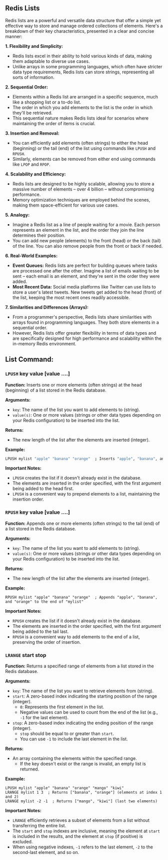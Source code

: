 ## Redis Lists

Redis lists are a powerful and versatile data structure that offer a simple yet effective way to store and manage ordered collections of elements. Here's a breakdown of their key characteristics, presented in a clear and concise manner:

**1. Flexibility and Simplicity:**

- Redis lists excel in their ability to hold various kinds of data, making them adaptable to diverse use cases.
- Unlike arrays in some programming languages, which often have stricter data type requirements, Redis lists can store strings, representing all sorts of information.

**2. Sequential Order:**

- Elements within a Redis list are arranged in a specific sequence, much like a shopping list or a to-do list.
- The order in which you add elements to the list is the order in which they'll be retrieved.
- This sequential nature makes Redis lists ideal for scenarios where maintaining the order of items is crucial.

**3. Insertion and Removal:**

- You can efficiently add elements (often strings) to either the head (beginning) or the tail (end) of the list using commands like `LPUSH` and `RPUSH`.
- Similarly, elements can be removed from either end using commands like `LPOP` and `RPOP`.

**4. Scalability and Efficiency:**

- Redis lists are designed to be highly scalable, allowing you to store a massive number of elements – over 4 billion – without compromising performance.
- Memory optimization techniques are employed behind the scenes, making them space-efficient for various use cases.

**5. Analogy:**

- Imagine a Redis list as a line of people waiting for a movie. Each person represents an element in the list, and the order they join the line determines their position.
- You can add new people (elements) to the front (head) or the back (tail) of the line. You can also remove people from the front or back if needed.

**6. Real-World Examples:**

  - **Event Queues:** Redis lists are perfect for building queues where tasks are processed one after the other. Imagine a list of emails waiting to be sent – each email is an element, and they're sent in the order they were added.
  - **Most Recent Data:** Social media platforms like Twitter can use lists to store a user's latest tweets. New tweets get added to the head (front) of the list, keeping the most recent ones readily accessible.

**7. Similarities and Differences (Arrays):**

- From a programmer's perspective, Redis lists share similarities with arrays found in programming languages. They both store elements in a sequential order.
- However, Redis lists offer greater flexibility in terms of data types and are specifically designed for high performance and scalability within the in-memory Redis environment.

## List Command:

### `LPUSH` key value [value ....]
**Function:** Inserts one or more elements (often strings) at the head (beginning) of a list stored in the Redis database.

**Arguments:**

- `key`: The name of the list you want to add elements to (string).
- `value(s)`: One or more values (strings or other data types depending on your Redis configuration) to be inserted into the list.

**Returns:**

- The new length of the list after the elements are inserted (integer).

**Example:**

```bash
LPUSH mylist "apple" "banana" "orange"  ; Inserts "apple", "banana", and "orange" at the head of "mylist"
```

**Important Notes:**

- `LPUSH` creates the list if it doesn't already exist in the database.
- The elements are inserted in the order specified, with the first argument being added to the head first.
- `LPUSH` is a convenient way to prepend elements to a list, maintaining the insertion order.
### `RPUSH` key value [value ....]
**Function:** Appends one or more elements (often strings) to the tail (end) of a list stored in the Redis database.

**Arguments:**

- `key`: The name of the list you want to add elements to (string).
- `value(s)`: One or more values (strings or other data types depending on your Redis configuration) to be inserted into the list.

**Returns:**

- The new length of the list after the elements are inserted (integer).

**Example:**

```
RPUSH mylist "apple" "banana" "orange"  ; Appends "apple", "banana", and "orange" to the end of "mylist"
```

**Important Notes:**

- `RPUSH` creates the list if it doesn't already exist in the database.
- The elements are inserted in the order specified, with the first argument being added to the tail last.
- `RPUSH` is a convenient way to add elements to the end of a list, preserving the order of insertion.

### `LRANGE` start stop
**Function:** Returns a specified range of elements from a list stored in the Redis database.

**Arguments:**

- `key`: The name of the list you want to retrieve elements from (string).
- `start`: A zero-based index indicating the starting position of the range (integer).
  - `0`: Represents the first element in the list.
  - Negative values can be used to count from the end of the list (e.g., `-1` for the last element).
- `stop`: A zero-based index indicating the ending position of the range (integer).
  - `stop` should be equal to or greater than `start`.
  - You can use `-1` to include the last element in the list.

**Returns:**

- An array containing the elements within the specified range.
  - If the key doesn't exist or the range is invalid, an empty list is returned.

**Example:**

```
LPUSH mylist "apple" "banana" "orange" "mango" "kiwi"
LRANGE mylist 1 3  ; Returns ["banana", "orange"] (elements at index 1 and 2)
LRANGE mylist -2 -1  ; Returns ["mango", "kiwi"] (last two elements)
```

**Important Notes:**

- `LRANGE` efficiently retrieves a subset of elements from a list without transferring the entire list.
- The `start` and `stop` indexes are inclusive, meaning the element at `start` is included in the results, and the element at `stop` (if positive) is excluded.
- When using negative indexes, `-1` refers to the last element, `-2` to the second-last element, and so on.





